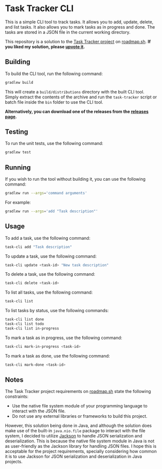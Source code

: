 # Task Tracker CLI

This is a simple CLI tool to track tasks. It allows you to add, update, delete, and list tasks. It also allows you to
mark tasks
as in progress and done. The tasks are stored in a JSON file in the current working directory.

This repository is a solution to the [Task Tracker project](https://roadmap.sh/projects/task-tracker)
on [roadmap.sh](https://roadmap.sh). **If you liked my solution, please [upvote it](https://roadmap.sh/projects/task-tracker/solutions?u=64b879d48a29ad56fa990e82).**

## Building

To build the CLI tool, run the following command:

```bash
gradlew build
```

This will create a `build/distributions` directory with the built CLI tool. Simply extract the contents of the archive
and run the `task-tracker` script or batch file inside the `bin` folder to use the CLI tool.

**Alternatively, you can download one of the releases from the [releases page](https://github.com/Whiskydog/task-tracker-cli/releases).**

## Testing

To run the unit tests, use the following command:

```bash
gradlew test
```

## Running

If you wish to run the tool without building it, you can use the following command:

```bash
gradlew run --args='command arguments'
```

For example:

```bash
gradlew run --args='add "Task description"'
```

## Usage

To add a task, use the following command:

```bash
task-cli add "Task description"
```

To update a task, use the following command:

```bash
task-cli update <task-id> "New task description"
```

To delete a task, use the following command:

```bash
task-cli delete <task-id>
```

To list all tasks, use the following command:

```bash
task-cli list
```

To list tasks by status, use the following commands:

```bash
task-cli list done
task-cli list todo
task-cli list in-progress
```

To mark a task as in progress, use the following command:

```bash
task-cli mark-in-progress <task-id>
```

To mark a task as done, use the following command:

```bash
task-cli mark-done <task-id>
```

## Notes

The Task Tracker project requirements on [roadmap.sh](https://roadmap.sh/projects/task-tracker) state the following
constraints:

- Use the native file system module of your programming language to interact with the JSON file.
- Do not use any external libraries or frameworks to build this project.

However, this solution being done in Java, and although the solution does make use of the built-in `java.nio.file`
package to interact with the file system,
I decided to utilize [Jackson](https://github.com/FasterXML/jackson-databind) to handle JSON serialization and
deserialization.
This is because the native file system module in Java is not as user-friendly as the Jackson library for handling JSON
files.
I hope this is acceptable for the project requirements, specially considering how common it is to use Jackson for JSON
serialization and deserialization in Java projects.
